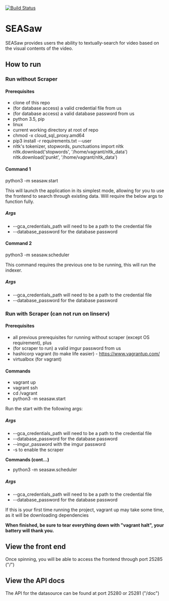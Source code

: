 [![Build Status](https://travis-ci.org/samuelsmithhk/SEASaw.svg?branch=master)](https://travis-ci.org/samuelsmithhk/SEASaw)

# SEASaw
SEASaw provides users the ability to textually-search for video based on the visual contents of the video.
## How to run

### Run without Scraper

#### Prerequisites

- clone of this repo
- (for database access) a valid credential file from us
- (for database access) a valid database password from us
- python 3.5, pip
- linux
- current working directory at root of repo
- chmod -x cloud_sql_proxy.amd64
- pip3 install -r requirements.txt --user
- nltk's tokenizer, stopwords, punctuations
    import nltk
    nltk.download('stopwords', '/home/vagrant/nltk_data')
    nltk.download('punkt', '/home/vagrant/nltk_data')

#### Command 1

python3 -m seasaw.start

This will launch the application in its simplest mode, allowing for you to use the frontend to search through existing data. Will require the below args to function fully.
##### Args

- --gca_credentials_path will need to be a path to the credential file
- --database_password for the database password

#### Command 2

python3 -m seasaw.scheduler

This command requires the previous one to be running, this will run the indexer.

##### Args

- --gca_credentials_path will need to be a path to the credential file
- --database_password for the database password

### Run with Scraper (can not run on linserv)

#### Prerequisites

- all previous prerequisites for running without scraper (except OS requirement), plus
- (for scraper to run) a valid imgur password from us
- hashicorp vagrant (to make life easier) - https://www.vagrantup.com/
- virtualbox (for vagrant)


#### Commands

- vagrant up
- vagrant ssh
- cd /vagrant
- python3 -m seasaw.start

Run the start with the following args:

##### Args

- --gca_credentials_path will need to be a path to the credential file
- --database_password for the database password
- --imgur_password with the imgur password
- -s to enable the scraper

**Commands (cont...)**

- python3 -m seasaw.scheduler

##### Args

- --gca_credentials_path will need to be a path to the credential file
- --database_password for the database password


If this is your first time running the project, vagrant up may take some time, as it will be downloading dependencies

**When finished, be sure to tear everything down with "vagrant halt", your battery will thank you.**

## View the front end

Once spinning, you will be able to access the frontend through port 25285 ("/")

## View the API docs

The API for the datasource can be found at port 25280 or 25281 ("/doc")
